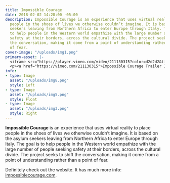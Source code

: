 ```yaml
---
title: Impossible Courage
date: 2018-02-02 14:28:00 -05:00
description: Impossible Courage is an experience that uses virtual reality to place
  people in the shoes of lives we otherwise couldn’t imagine. It is based on the asylum
  seekers leaving from Northern Africa to enter Europe through Italy. The goal is
  to help people in the Western world empathize with the large number of people seeking
  safety at their borders, across the cultural divide. The project seeks to shift
  the conversation, making it come from a point of understanding rather than a point
  of fear.
cover-image: "/uploads/img1.png"
primary-asset: |-
  <iframe src="https://player.vimeo.com/video/211130315?color=d2d2d2&title=0&byline=0&portrait=0" width="1920" height="1080" frameborder="0" webkitallowfullscreen mozallowfullscreen allowfullscreen></iframe>
  <p><a href="https://vimeo.com/211130315">Impossible Courage Trailer 1</a> from <a href="https://vimeo.com/thesittinghun">The Sitting Hun</a> on <a href="https://vimeo.com">Vimeo</a>.</p>
info:
- type: Image
  asset: "/uploads/img8.png"
  style: Left
- type: Image
  asset: "/uploads/img5.png"
  style: Float
- type: Image
  asset: "/uploads/img3.png"
  style: Right
---
```


**Impossible Courage** is an experience that uses virtual reality to place people in the shoes of lives we otherwise couldn’t imagine. It is based on the asylum seekers leaving from Northern Africa to enter Europe through Italy. The goal is to help people in the Western world empathize with the large number of people seeking safety at their borders, across the cultural divide. The project seeks to shift the conversation, making it come from a point of understanding rather than a point of fear.

Definitely check out the website. It has much more info: [impossiblecourage.com](https://www.impossiblecourage.com/).